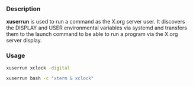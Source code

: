 ### Description

**xuserrun** is used to run a command as the X.org server user.  It discovers the DISPLAY and USER environmental variables via systemd and transfers them to the launch command to be able to run a program via the X.org server display.

### Usage

```bash
xuserrun xclock -digital
```

```bash
xuserrun bash -c "xterm & xclock"
```

